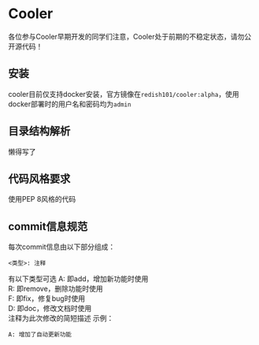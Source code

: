 # Cooler
各位参与Cooler早期开发的同学们注意，Cooler处于前期的不稳定状态，请勿公开源代码！  

## 安装
cooler目前仅支持docker安装，官方镜像在`redish101/cooler:alpha`，使用docker部署时的用户名和密码均为`admin`
## 目录结构解析
懒得写了
## 代码风格要求
使用PEP 8风格的代码
## commit信息规范
每次commit信息由以下部分组成：
```text
<类型>: 注释
```
有以下类型可选
A: 即add，增加新功能时使用  
R: 即remove，删除功能时使用  
F: 即fix，修复bug时使用  
D: 即doc，修改文档时使用  
注释为此次修改的简短描述
示例：
```text
A: 增加了自动更新功能
```
